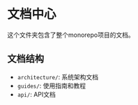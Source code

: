 # 文档中心

这个文件夹包含了整个monorepo项目的文档。

## 文档结构

- `architecture/`: 系统架构文档
- `guides/`: 使用指南和教程
- `api/`: API文档